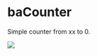 baCounter
=========

Simple counter from xx to 0.

<img src="http://preprosto.com/downloads/baCounter.png">
